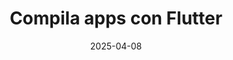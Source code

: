---
slug: "Compila apps con Flutter"
imgSrc: "https://developers.google.com/static/profile/badges/playlists/intro-to-flutter/intro-to-flutter.svg" 
title: "Compila apps con Flutter" 
description: "Compila apps con Flutter" 
cardColor: "#669df6"
category: "WEB"
date: 2025-04-08
link: "https://developers.google.com/profile/u/giorgiosaud"
poweredBy: "Webdev"
---